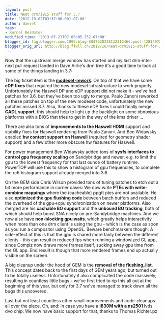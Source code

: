 ```yaml
---
layout: post
title: Neat drm/i915 stuff for 3.7
date: '2012-10-02T03:37:00.001-07:00'
author: danvet
tags:
- Kernel RelNotes
modified_time: '2013-07-21T07:00:05.252-07:00'
blogger_id: tag:blogger.com,1999:blog-8047628228132312466.post-4281497260812145729
blogger_orig_url: http://blog.ffwll.ch/2012/10/neat-drmi915-stuff-for-37.html
---
```


Now that the upstream merge window has started and my last drm-intel-next pull request landed in Dave Airlie's drm tree it's a good time to look at some of the things landing in 3.7:

<!--more-->

The big ticket item is the <b>[modeset-rework](http://blog.ffwll.ch/2012/08/new-modeset-code.html)</b>. On top of that we have some <b>eDP fixes</b> that required the new modeset infrastructure to work properly. Unfortunately the Haswell DP and eDP support did not make it - we've had patches for 3.6, but they've been too ugly to merge. Paulo Zanoni reworked all these patches on top of the new modeset code, unfortunately the new patches missed 3.7.  Also, thanks to these eDP fixes I could finally merge <b>CADL support</b>, this should help to light up the backlight on some obnoxious platforms with a BIOS that tries to get in the way of the kms driver ...



There are also tons of <b>improvements to the Haswell HDMI</b> support and stability fixes for Haswell rendering from Paulo Zanoni. And Ben Widawsky enabled <b>hw context support</b> <b>on Haswell</b> (required for geometry shader support) and a few other more obscure hw features for Haswell.



For power management Ben Widawsky added tons of <b>sysfs interfaces to control gpu frequency scaling</b> on Sandybridge and newer, e.g. to limit the gpu to the lowest frequency for that last ounce of battery runtime. PowerTOP will use this to show a histogram of gpu frequencies, to complete the rc6 histogram support already merged into 3.6.



On the GEM side Chris Wilson provided tons of tuning patches to etch out a bit more performance in corner cases: We now write <b>PTEs with write-combine mappings</b> where the (cacheable) ppgtt ptes are not available. He also <b>optimized the gpu flushing code</b> between batch buffers and reduced the overhead of the gpu-&gt;cpu synchronization on newer platforms. Also merged are his <b>cachable BO support</b> and the <b>unbound BO tracking</b>, both of which should help boost SNA nicely on pre-Sandybridge machines. And we now also have <b>non-blocking gpu waits</b>, which greatly helps interactivity when more than one drm client is using the gpu - which is the case as soon as you run a compositor using OpenGL. Beware benchmarkers though: A side-effect of this is that the gpu is shared more fairly between the different clients - this can result in reduced fps when running a windowized GL app, since Compiz now draws more frames itself, sucking away gpu time from the GL app. End result is though that more rendered frames end up actually visible on the screen. 



A big cleanup under the hood of GEM is the <b>removal of the flushing_list</b>. This concept dates back to the first days of GEM years ago, but turned out to be totally useless. Unfortunately it also complicated the code massively, resulting in countless little bugs - we've first tried to rip this all out at the beginning of this year, but only for 3.7 we've managed to track down all the bugs this uncovered.



Last but not least countless other small improvements and code-cleanups all over the place. Oh, and: In case you have a <b>i830M with a ns2501</b> lvds dvo chip: We now have basic support for that, thanks to Thomas Richter.pz